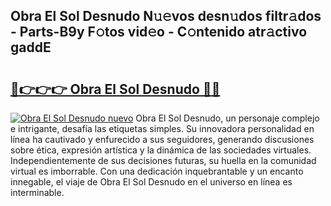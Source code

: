 ## Obra El Sol Desnudo N𝚞𝚎vos desn𝚞dos filtr𝚊dos - Parts-B9y F𝚘tos vid𝚎o - C𝚘ntenido atr𝚊ctivo gaddE

# <h2><a href="http://mbcpdf.tromn.icu/?c=Obra+El+Sol+Desnudo">🔗👉👉👉 Obra El Sol Desnudo 🔗🔗</a></h2>

[![Obra El Sol Desnudo nuevo](https://i.imgur.com/pEAQMta.gif)](http://mbcpdf.tromn.icu/?c=Obra+El+Sol+Desnudo)
Obra El Sol Desnudo, un personaje complejo e intrigante, desafía las etiquetas simples. Su innovadora personalidad en línea ha cautivado y enfurecido a sus seguidores, generando discusiones sobre ética, expresión artística y la dinámica de las sociedades virtuales. Independientemente de sus decisiones futuras, su huella en la comunidad virtual es imborrable. Con una dedicación inquebrantable y un encanto innegable, el viaje de Obra El Sol Desnudo en el universo en línea es interminable.

